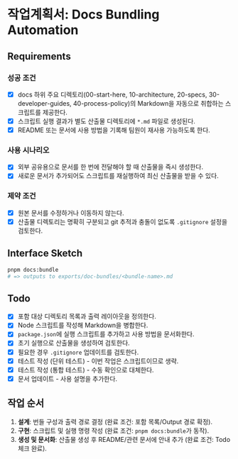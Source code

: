 # 작업계획서: Docs Bundling Automation

## Requirements

### 성공 조건

- [x] docs 하위 주요 디렉토리(00-start-here, 10-architecture, 20-specs, 30-developer-guides, 40-process-policy)의 Markdown을 자동으로 취합하는 스크립트를 제공한다.
- [x] 스크립트 실행 결과가 별도 산출물 디렉토리에 `*.md` 파일로 생성된다.
- [x] README 또는 문서에 사용 방법을 기록해 팀원이 재사용 가능하도록 한다.

### 사용 시나리오

- [x] 외부 공유용으로 문서를 한 번에 전달해야 할 때 산출물을 즉시 생성한다.
- [x] 새로운 문서가 추가되어도 스크립트를 재실행하여 최신 산출물을 받을 수 있다.

### 제약 조건

- [x] 원본 문서를 수정하거나 이동하지 않는다.
- [x] 산출물 디렉토리는 명확히 구분되고 git 추적과 충돌이 없도록 `.gitignore` 설정을 검토한다.

## Interface Sketch

```bash
pnpm docs:bundle
# => outputs to exports/doc-bundles/<bundle-name>.md
```

## Todo

- [x] 포함 대상 디렉토리 목록과 출력 레이아웃을 정의한다.
- [x] Node 스크립트를 작성해 Markdown을 병합한다.
- [x] `package.json`에 실행 스크립트를 추가하고 사용 방법을 문서화한다.
- [x] 초기 실행으로 산출물을 생성하여 검토한다.
- [x] 필요한 경우 `.gitignore` 업데이트를 검토한다.
- [x] 테스트 작성 (단위 테스트) - 이번 작업은 스크립트이므로 생략.
- [x] 테스트 작성 (통합 테스트) - 수동 확인으로 대체한다.
- [x] 문서 업데이트 - 사용 설명을 추가한다.

## 작업 순서

1. **설계**: 번들 구성과 출력 경로 결정 (완료 조건: 포함 목록/Output 경로 확정).
2. **구현**: 스크립트 및 실행 명령 작성 (완료 조건: `pnpm docs:bundle`가 동작).
3. **생성 및 문서화**: 산출물 생성 후 README/관련 문서에 안내 추가 (완료 조건: Todo 체크 완료).
